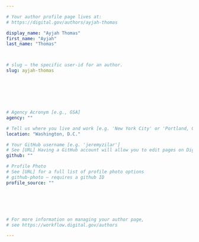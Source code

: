 ```yaml
---

# Your author profile page lives at:
# https://digital.gov/authors/ayjah-thomas

display_name: "Ayjah Thomas"
first_name: "Ayjah"
last_name: "Thomas"



# slug — the specific user-id for an author.
slug: ayjah-thomas







# Agency Acronym [e.g., GSA]
agency: ""

# Tell us where you live and work [e.g. 'New York City' or 'Portland, OR']
location: "Washington, D.C."

# Your GitHub username [e.g. 'jeremyzilar']
# See [URL] Having a GitHub account will allow you to edit pages on DigitalGov. The image used in your GitHub account can also be used to populate your digital.gov profile photo.
github: ""

# Profile Photo
# See [URL] for a full list of profile photo options
# github-photo — requires a github ID
profile_source: ""






# For more information on managing your author page,
# see https://workflow.digital.gov/authors

---
```

